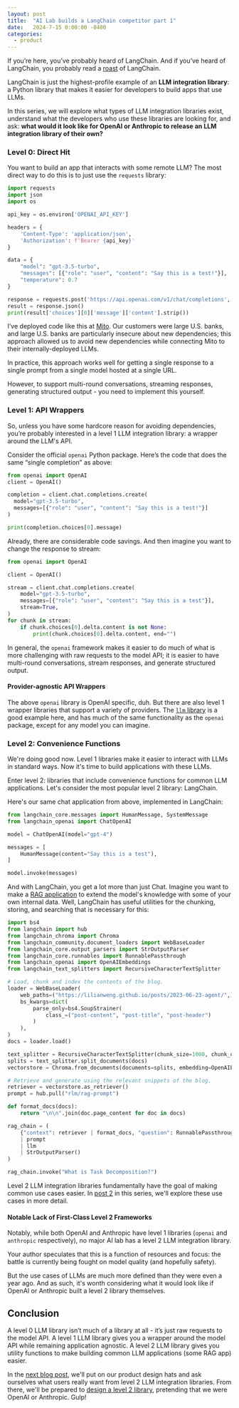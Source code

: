 ```yaml
---
layout: post
title:  "AI Lab builds a LangChain competitor part 1"
date:   2024-7-15 0:00:00 -0400
categories:
  - product
---
```


If you’re here, you’ve probably heard of LangChain. And if you’ve heard of LangChain, you probably read a [roast](https://news.ycombinator.com/item?id=36645575) of LangChain.

LangChain is just the highest-profile example of an **LLM integration library**: a Python library that makes it easier for developers to build apps that use LLMs.

In this series, we will explore what types of LLM integration libraries exist, understand what the developers who use these libraries are looking for, and ask: **what would it look like for OpenAI or Anthropic to release an LLM integration library of their own?**

### Level 0: Direct Hit

You want to build an app that interacts with some remote LLM? The most direct way to do this is to just use the `requests` library:

```python
import requests
import json
import os

api_key = os.environ['OPENAI_API_KEY']

headers = {
    'Content-Type': 'application/json',
    'Authorization': f'Bearer {api_key}'
}

data = {
    "model": "gpt-3.5-turbo",
    "messages": [{"role": "user", "content": "Say this is a test!"}],
    "temperature": 0.7
}

response = requests.post('https://api.openai.com/v1/chat/completions', headers=headers, data=json.dumps(data))
result = response.json()
print(result['choices'][0]['message']['content'].strip())
```

I’ve deployed code like this at [Mito](https://trymito.io). Our customers were large U.S. banks, and large U.S. banks are particularly insecure about new dependencies; this approach allowed us to avoid new dependencies while connecting Mito to their internally-deployed LLMs. 

In practice, this approach works well for getting a single response to a single prompt from a single model hosted at a single URL.

However, to support multi-round conversations, streaming responses, generating structured output - you need to implement this yourself.

### Level 1: API Wrappers

So, unless you have some hardcore reason for avoiding dependencies, you’re probably interested in a level 1 LLM integration library: a wrapper around the LLM's API. 

Consider the official `openai` Python package. Here’s the code that does the same “single completion” as above: 

```python
from openai import OpenAI
client = OpenAI()

completion = client.chat.completions.create(
  model="gpt-3.5-turbo",
  messages=[{"role": "user", "content": "Say this is a test!"}]
)

print(completion.choices[0].message)
```

Already, there are considerable code savings. And then imagine you want to change the response to stream: 
```python
from openai import OpenAI

client = OpenAI()

stream = client.chat.completions.create(
    model="gpt-3.5-turbo",
    messages=[{"role": "user", "content": "Say this is a test"}],
    stream=True,
)
for chunk in stream:
    if chunk.choices[0].delta.content is not None:
        print(chunk.choices[0].delta.content, end="")
```

In general, the `openai` framework makes it easier to do much of what is more challenging with raw requests to the model API; it is easier to have multi-round conversations, stream responses, and generate structured output.

#### Provider-agnostic API Wrappers

The above `openai` library is OpenAI specific, duh. But there are also level 1 wrapper libraries that support a variety of providers. The [`llm` library](https://llm.datasette.io/en/stable/) is a good example here, and has much of the same functionality as the `openai` package, except for any model you can imagine.

### Level 2: Convenience Functions

We're doing good now. Level 1 libraries make it easier to interact with LLMs in standard ways. Now it's time to build applications with these LLMs.

Enter level 2: libraries that include convenience functions for common LLM applications. Let's consider the most popular level 2 library: LangChain.

Here's our same chat application from above, implemented in LangChain:
```python
from langchain_core.messages import HumanMessage, SystemMessage
from langchain_openai import ChatOpenAI

model = ChatOpenAI(model="gpt-4")

messages = [
    HumanMessage(content="Say this is a test"),
]

model.invoke(messages)
```

And with LangChain, you get a lot more than just Chat. Imagine you want to make a [RAG application](https://arxiv.org/abs/2005.11401) to extend the model's knowledge with some of your own internal data. Well, LangChain has useful utilities for the chunking, storing, and searching that is necessary for this:

```python
import bs4
from langchain import hub
from langchain_chroma import Chroma
from langchain_community.document_loaders import WebBaseLoader
from langchain_core.output_parsers import StrOutputParser
from langchain_core.runnables import RunnablePassthrough
from langchain_openai import OpenAIEmbeddings
from langchain_text_splitters import RecursiveCharacterTextSplitter

# Load, chunk and index the contents of the blog.
loader = WebBaseLoader(
    web_paths=("https://lilianweng.github.io/posts/2023-06-23-agent/",),
    bs_kwargs=dict(
        parse_only=bs4.SoupStrainer(
            class_=("post-content", "post-title", "post-header")
        )
    ),
)
docs = loader.load()

text_splitter = RecursiveCharacterTextSplitter(chunk_size=1000, chunk_overlap=200)
splits = text_splitter.split_documents(docs)
vectorstore = Chroma.from_documents(documents=splits, embedding=OpenAIEmbeddings())

# Retrieve and generate using the relevant snippets of the blog.
retriever = vectorstore.as_retriever()
prompt = hub.pull("rlm/rag-prompt")

def format_docs(docs):
    return "\n\n".join(doc.page_content for doc in docs)

rag_chain = (
    {"context": retriever | format_docs, "question": RunnablePassthrough()}
    | prompt
    | llm
    | StrOutputParser()
)

rag_chain.invoke("What is Task Decomposition?")
```

Level 2 LLM integration libraries fundamentally have the goal of making common use cases easier. In [post 2](http://naterush.io/posts/2024-7-16-llm-integration-framework-2.markdown) in this series, we'll explore these use cases in more detail.

#### Notable Lack of First-Class Level 2 Frameworks

Notably, while both OpenAI and Anthropic have level 1 libraries (`openai` and `anthropic` respectively), no major AI lab has a level 2 LLM integration library. 

Your author speculates that this is a function of resources and focus: the battle is currently being fought on model quality (and hopefully safety). 

But the use cases of LLMs are much more defined than they were even a year ago. And as such, it's wonth considering what it would look like if OpenAI or Anthropic built a level 2 library themselves.

## Conclusion

A level 0 LLM library isn’t much of a library at all - it’s just raw requests to the model API. A level 1 LLM library gives you a wrapper around the model API while remaining application agnostic. A level 2 LLM library gives you utility functions to make building common LLM applications (some RAG app) easier.

In the [next blog post](http://naterush.io/posts/2024-7-16-llm-integration-framework-2.markdown), we'll put on our product design hats and ask ourselves what users really want from level 2 LLM integration libraries. From there, we'll be prepared to [design a level 2 library](https://www.naterush.io/posts/2024-7-16-llm-integration-framework-3.markdown), pretending that we were OpenAI or Anthropic. Gulp!